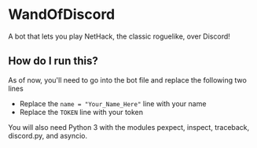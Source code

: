 # WandOfDiscord
A bot that lets you play NetHack, the classic roguelike, over Discord!


## How do I run this?

As of now, you'll need to go into the bot file and replace the following two lines

- Replace the `name = "Your_Name_Here"` line with your name
- Replace the `TOKEN` line with your token

You will also need Python 3 with the modules pexpect, inspect, traceback, discord.py, and asyncio.
